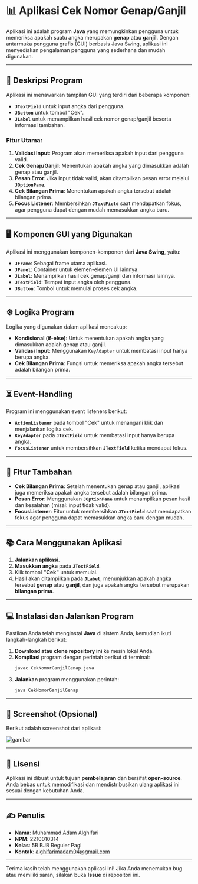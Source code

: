 
# 📊 Aplikasi Cek Nomor Genap/Ganjil

Aplikasi ini adalah program **Java** yang memungkinkan pengguna untuk memeriksa apakah suatu angka merupakan **genap** atau **ganjil**. Dengan antarmuka pengguna grafis (GUI) berbasis Java Swing, aplikasi ini menyediakan pengalaman pengguna yang sederhana dan mudah digunakan.

---

## 📝 Deskripsi Program

Aplikasi ini menawarkan tampilan GUI yang terdiri dari beberapa komponen:
- **`JTextField`** untuk input angka dari pengguna.
- **`JButton`** untuk tombol "Cek".
- **`JLabel`** untuk menampilkan hasil cek nomor genap/ganjil beserta informasi tambahan.

### Fitur Utama:
1. **Validasi Input**: Program akan memeriksa apakah input dari pengguna valid.
2. **Cek Genap/Ganjil**: Menentukan apakah angka yang dimasukkan adalah genap atau ganjil.
3. **Pesan Error**: Jika input tidak valid, akan ditampilkan pesan error melalui **`JOptionPane`**.
4. **Cek Bilangan Prima**: Menentukan apakah angka tersebut adalah bilangan prima.
5. **Focus Listener**: Membersihkan **`JTextField`** saat mendapatkan fokus, agar pengguna dapat dengan mudah memasukkan angka baru.

---

## 🖥️ Komponen GUI yang Digunakan

Aplikasi ini menggunakan komponen-komponen dari **Java Swing**, yaitu:
- **`JFrame`**: Sebagai frame utama aplikasi.
- **`JPanel`**: Container untuk elemen-elemen UI lainnya.
- **`JLabel`**: Menampilkan hasil cek genap/ganjil dan informasi lainnya.
- **`JTextField`**: Tempat input angka oleh pengguna.
- **`JButton`**: Tombol untuk memulai proses cek angka.

---

## ⚙️ Logika Program

Logika yang digunakan dalam aplikasi mencakup:
- **Kondisional (if-else)**: Untuk menentukan apakah angka yang dimasukkan adalah genap atau ganjil.
- **Validasi Input**: Menggunakan `KeyAdapter` untuk membatasi input hanya berupa angka.
- **Cek Bilangan Prima**: Fungsi untuk memeriksa apakah angka tersebut adalah bilangan prima.

---

## ⏳ Event-Handling

Program ini menggunakan event listeners berikut:
- **`ActionListener`** pada tombol "Cek" untuk menangani klik dan menjalankan logika cek.
- **`KeyAdapter`** pada **`JTextField`** untuk membatasi input hanya berupa angka.
- **`FocusListener`** untuk membersihkan **`JTextField`** ketika mendapat fokus.

---

## 🚀 Fitur Tambahan

- **Cek Bilangan Prima**: Setelah menentukan genap atau ganjil, aplikasi juga memeriksa apakah angka tersebut adalah bilangan prima.
- **Pesan Error**: Menggunakan **`JOptionPane`** untuk menampilkan pesan hasil dan kesalahan (misal: input tidak valid).
- **FocusListener**: Fitur untuk membersihkan **`JTextField`** saat mendapatkan fokus agar pengguna dapat memasukkan angka baru dengan mudah.

---

## 📚 Cara Menggunakan Aplikasi

1. **Jalankan aplikasi**.
2. **Masukkan angka** pada **`JTextField`**.
3. Klik tombol **"Cek"** untuk memulai.
4. Hasil akan ditampilkan pada **`JLabel`**, menunjukkan apakah angka tersebut **genap** atau **ganjil**, dan juga apakah angka tersebut merupakan **bilangan prima**.

---

## 💻 Instalasi dan Jalankan Program

Pastikan Anda telah menginstal **Java** di sistem Anda, kemudian ikuti langkah-langkah berikut:

1. **Download atau clone repository ini** ke mesin lokal Anda.
2. **Kompilasi** program dengan perintah berikut di terminal:
   ```bash
   javac CekNomorGanjilGenap.java
   ```
3. **Jalankan** program menggunakan perintah:
   ```bash
   java CekNomorGanjilGenap
   ```

---

## 📸 Screenshot (Opsional)

Berikut adalah screenshot dari aplikasi:

![gambar](https://github.com/user-attachments/assets/8ae8b6dc-b297-4e96-b703-d94983468d30)


---

## 📜 Lisensi

Aplikasi ini dibuat untuk tujuan **pembelajaran** dan bersifat **open-source**. Anda bebas untuk memodifikasi dan mendistribusikan ulang aplikasi ini sesuai dengan kebutuhan Anda.

---

## ✍️ Penulis

- **Nama**: Muhammad Adam Alghifari
- **NPM**: 2210010314
- **Kelas**: 5B BJB Reguler Pagi
- **Kontak**: [alghifarimadam04@gmail.com](mailto:alghifarimadam04@gmail.com)

---

Terima kasih telah menggunakan aplikasi ini! Jika Anda menemukan bug atau memiliki saran, silakan buka **Issue** di repositori ini.

```


